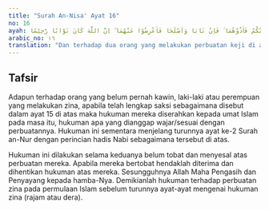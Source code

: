 ```yaml
---
title: "Surah An-Nisa' Ayat 16"
no: 16
ayah: وَالَّذٰنِ يَأْتِيٰنِهَا مِنْكُمْ فَاٰذُوْهُمَا ۚ فَاِنْ تَابَا وَاَصْلَحَا فَاَعْرِضُوْا عَنْهُمَا ۗ اِنَّ اللّٰهَ كَانَ تَوَّابًا رَّحِيْمًا 
arabic_no: ١٦
translation: "Dan terhadap dua orang yang melakukan perbuatan keji di antara kamu, maka berilah hukuman kepada keduanya. Jika keduanya tobat dan memperbaiki diri, maka biarkanlah mereka. Sungguh, Allah Maha Penerima tobat, Maha Penyayang."
---
```


## Tafsir

Adapun terhadap orang yang belum pernah kawin, laki-laki atau perempuan yang melakukan zina, apabila telah lengkap saksi sebagaimana disebut dalam ayat 15 di atas maka hukuman mereka diserahkan kepada umat Islam pada masa itu, hukuman apa yang dianggap wajar/sesuai dengan perbuatannya. Hukuman ini sementara menjelang turunnya ayat ke-2 Surah an-Nur dengan perincian hadis Nabi sebagaimana tersebut di atas.

Hukuman ini dilakukan selama keduanya belum tobat dan menyesal atas perbuatan mereka. Apabila mereka bertobat hendaklah diterima dan dihentikan hukuman atas mereka. Sesungguhnya Allah Maha Pengasih dan Penyayang kepada hamba-Nya. Demikianlah hukuman terhadap perbuatan zina pada permulaan Islam sebelum turunnya ayat-ayat mengenai hukuman zina (rajam atau dera).